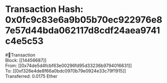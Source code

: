 
Transaction Hash: 0x0fc9c83e6a9b05b70ec922976e87e57d44bda062117d8cdf24aea9741c4e5c53
====================================================================================
  
#💸Transaction  
Block: [[14456687]]  
From: [[0x74de5d4fcbf63e00296fd95d33236b9794016631]]  
To: [[0xf326e4de8f66a0bdc0970b79e0924e33c79f1915]]  
Transferred: 0.0175 Ether